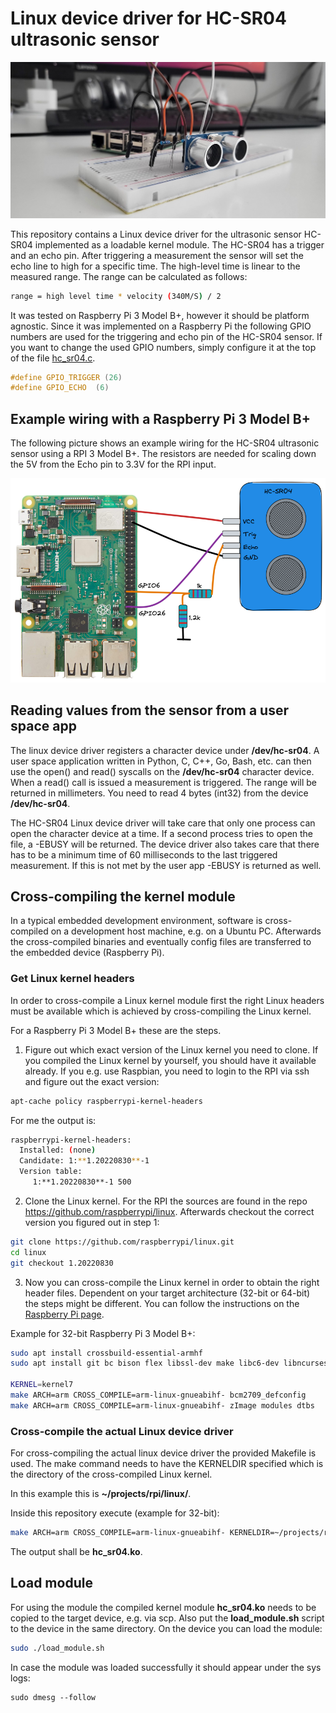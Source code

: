 # Linux device driver for HC-SR04 ultrasonic sensor

![HC-SR04 with a RPI](./doc/rpi_hc-sr04.jpg)

This repository contains a Linux device driver for the ultrasonic sensor HC-SR04 implemented as a loadable kernel module. The HC-SR04 has a trigger and an echo pin. After triggering a measurement the sensor will set the echo line to high for a specific time. The high-level time is linear to the measured range. The range can be calculated as follows:

```bash
range = high level time * velocity (340M/S) / 2
```

It was tested on Raspberry Pi 3 Model B+, however it should be platform agnostic. Since it was implemented on a Raspberry Pi the following GPIO numbers are used for the triggering and echo pin of the HC-SR04 sensor. If you want to change the used GPIO numbers, simply configure it at the top of the file [hc_sr04.c](hc_sr04.c).

```C
#define GPIO_TRIGGER (26)
#define GPIO_ECHO  (6)
```

## Example wiring with a Raspberry Pi 3 Model B+

The following picture shows an example wiring for the HC-SR04 ultrasonic sensor using a RPI 3 Model B+. The resistors are needed for scaling down the 5V from the Echo pin to 3.3V for the RPI input.

![HC-SR04 with a RPI](./doc/rpi-example-wiring-hc-sr04.png)

## Reading values from the sensor from a user space app

The linux device driver registers a character device under **/dev/hc-sr04**. A user space application written in Python, C, C++, Go, Bash, etc. can then use the open() and read() syscalls on the **/dev/hc-sr04** character device. When a read() call is issued a measurement is triggered. The range will be returned in millimeters. You need to read 4 bytes (int32) from the device **/dev/hc-sr04**.

The HC-SR04 Linux device driver will take care that only one process can open the character device at a time. If a second process tries to open the file, a -EBUSY will be returned.
The device driver also takes care that there has to be a minimum time of 60 milliseconds to the last triggered measurement. If this is not met by the user app -EBUSY is returned as well.

## Cross-compiling the kernel module

In a typical embedded development environment, software is cross-compiled on a development host machine, e.g. on a Ubuntu PC. Afterwards the cross-compiled binaries and eventually config files are transferred to the embedded device (Raspberry Pi).

### Get Linux kernel headers

In order to cross-compile a Linux kernel module first the right Linux headers must be available which is achieved by cross-compiling the Linux kernel.

For a Raspberry Pi 3 Model B+ these are the steps.

1. Figure out which exact version of the Linux kernel you need to clone. If you compiled the Linux kernel by yourself, you should have it available already. If you e.g. use Raspbian, you need to login to the RPI via ssh and figure out the exact version:

```bash
apt-cache policy raspberrypi-kernel-headers
```

For me the output is:
```bash
raspberrypi-kernel-headers:
  Installed: (none)
  Candidate: 1:**1.20220830**-1
  Version table:
     1:**1.20220830**-1 500
```

2. Clone the Linux kernel. For the RPI the sources are found in the repo https://github.com/raspberrypi/linux. Afterwards checkout the correct version you figured out in step 1:

```bash
git clone https://github.com/raspberrypi/linux.git
cd linux
git checkout 1.20220830
```

3. Now you can cross-compile the Linux kernel in order to obtain the right header files. Dependent on your target architecture (32-bit or 64-bit) the steps might be different. You can follow the instructions on the [Raspberry Pi page](https://www.raspberrypi.com/documentation/computers/linux_kernel.html#cross-compiling-the-kernel).

Example for 32-bit Raspberry Pi 3 Model B+:

```bash
sudo apt install crossbuild-essential-armhf
sudo apt install git bc bison flex libssl-dev make libc6-dev libncurses5-dev

KERNEL=kernel7
make ARCH=arm CROSS_COMPILE=arm-linux-gnueabihf- bcm2709_defconfig
make ARCH=arm CROSS_COMPILE=arm-linux-gnueabihf- zImage modules dtbs
```

### Cross-compile the actual Linux device driver

For cross-compiling the actual linux device driver the provided Makefile is used. The make command needs to have the KERNELDIR specified which is the directory of the cross-compiled Linux kernel.

In this example this is **~/projects/rpi/linux/**.

Inside this repository execute (example for 32-bit):

```bash
make ARCH=arm CROSS_COMPILE=arm-linux-gnueabihf- KERNELDIR=~/projects/rpi/linux/ modules
```

The output shall be **hc_sr04.ko**.

## Load module

For using the module the compiled kernel module **hc_sr04.ko** needs to be copied to the target device, e.g. via scp. Also put the **load_module.sh** script to the device in the same directory. On the device you can load the module:

```bash
sudo ./load_module.sh
```

In case the module was loaded successfully it should appear under the sys logs:

```
sudo dmesg --follow
```